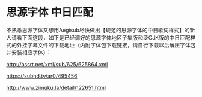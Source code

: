 # 思源字体 中日匹配
不熟悉思源字体又想用Aegisub尽快做出【规范的思源字体的中日歌词样式】的新人请看下面这段，如下是已经调好的思源字体地区子集版和泛CJK版的中日匹配样式的外挂字幕文件的下载地址（内附字体包下载链接，请自行下载以后解压字体包并安装相应字体）：

http://assrt.net/xml/sub/625/625864.xml

https://subhd.tv/ar0/495456

http://www.zimuku.la/detail/122651.html
